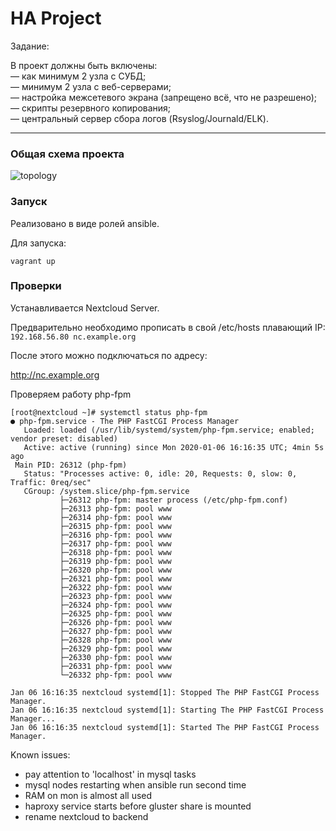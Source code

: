 # HA Project

Задание:  

В проект должны быть включены:  
— как минимум 2 узла с СУБД;   
— минимум 2 узла с веб-серверами;   
— настройка межсетевого экрана (запрещено всё, что не разрешено);   
— скрипты резервного копирования;   
— центральный сервер сбора логов (Rsyslog/Journald/ELK).  

---

### Общая схема проекта

![topology](https://github.com/sinist3rr/otus-linux/blob/master/PROJ/images/HA-PROJ.png)

### Запуск

Реализовано в виде ролей ansible.  

Для запуска: 

```console
vagrant up
```

### Проверки

Устанавливается Nextcloud Server.  

Предварительно необходимо прописать в свой /etc/hosts плавающий IP:  
`192.168.56.80 nc.example.org`

После этого можно подключаться по адресу: 

http://nc.example.org


Проверяем работу php-fpm	

```console
[root@nextcloud ~]# systemctl status php-fpm
● php-fpm.service - The PHP FastCGI Process Manager
   Loaded: loaded (/usr/lib/systemd/system/php-fpm.service; enabled; vendor preset: disabled)
   Active: active (running) since Mon 2020-01-06 16:16:35 UTC; 4min 5s ago
 Main PID: 26312 (php-fpm)
   Status: "Processes active: 0, idle: 20, Requests: 0, slow: 0, Traffic: 0req/sec"
   CGroup: /system.slice/php-fpm.service
           ├─26312 php-fpm: master process (/etc/php-fpm.conf)
           ├─26313 php-fpm: pool www
           ├─26314 php-fpm: pool www
           ├─26315 php-fpm: pool www
           ├─26316 php-fpm: pool www
           ├─26317 php-fpm: pool www
           ├─26318 php-fpm: pool www
           ├─26319 php-fpm: pool www
           ├─26320 php-fpm: pool www
           ├─26321 php-fpm: pool www
           ├─26322 php-fpm: pool www
           ├─26323 php-fpm: pool www
           ├─26324 php-fpm: pool www
           ├─26325 php-fpm: pool www
           ├─26326 php-fpm: pool www
           ├─26327 php-fpm: pool www
           ├─26328 php-fpm: pool www
           ├─26329 php-fpm: pool www
           ├─26330 php-fpm: pool www
           ├─26331 php-fpm: pool www
           └─26332 php-fpm: pool www

Jan 06 16:16:35 nextcloud systemd[1]: Stopped The PHP FastCGI Process Manager.
Jan 06 16:16:35 nextcloud systemd[1]: Starting The PHP FastCGI Process Manager...
Jan 06 16:16:35 nextcloud systemd[1]: Started The PHP FastCGI Process Manager.

```

Known issues: 

- pay attention to 'localhost' in mysql tasks
- mysql nodes restarting when ansible run second time
- RAM on mon is almost all used
- haproxy service starts before gluster share is mounted
- rename nextcloud to backend

